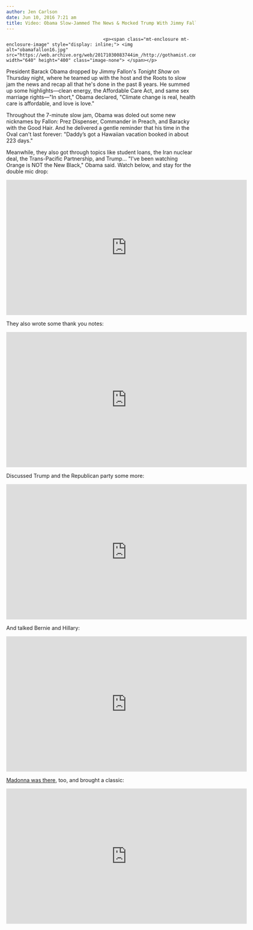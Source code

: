 ```yaml
---
author: Jen Carlson
date: Jun 10, 2016 7:21 am
title: Video: Obama Slow-Jammed The News & Mocked Trump With Jimmy Fallon
---
```


	
										<p><span class="mt-enclosure mt-enclosure-image" style="display: inline;"> <img alt="obamafallon16.jpg" src="https://web.archive.org/web/20171030083744im_/http://gothamist.com/attachments/arts_jen/obamafallon16.jpg" width="640" height="400" class="image-none"> </span></p>

<p>President Barack Obama dropped by Jimmy Fallon&apos;s <em>Tonight Show</em> on Thursday night, where he teamed up with the host and the Roots to slow jam the news and recap all that he&apos;s done in the past 8 years. He summed up some highlights&#x2014;clean energy, the Affordable Care Act, and same sex marriage rights&#x2014;&quot;In short,&quot; Obama declared, &quot;Climate change is real, health care is affordable, and love is love.&quot;</p>

<p>Throughout the 7-minute slow jam, Obama was doled out some new nicknames by Fallon: Prez Dispenser, Commander in Preach, and Baracky with the Good Hair. And he delivered a gentle reminder that his time in the Oval can&apos;t last forever: &quot;Daddy&#x2019;s got a Hawaiian vacation booked in about 223 days.&quot;</p>

<p>Meanwhile, they also got through topics like student loans, the Iran nuclear deal, the Trans-Pacific Partnership, and Trump... &quot;I&apos;ve been watching Orange is NOT the New Black,&quot; Obama said. Watch below, and stay for the double mic drop:</p>

<p><iframe width="640" height="360" src="https://web.archive.org/web/20171030083744if_/https://www.youtube.com/embed/ziwYbVx_-qg" frameborder="0" allowfullscreen></iframe></p>

<p>They also wrote some thank you notes:</p>

<p><iframe width="640" height="360" src="https://web.archive.org/web/20171030083744if_/https://www.youtube.com/embed/ymGENUjIdIg" frameborder="0" allowfullscreen></iframe></p>

<p>Discussed Trump and the Republican party some more:</p>

<p><iframe width="640" height="360" src="https://web.archive.org/web/20171030083744if_/https://www.youtube.com/embed/i_Ijjkt6Fkw" frameborder="0" allowfullscreen></iframe></p>

<p>And talked Bernie and Hillary:</p>

<p><iframe width="640" height="360" src="https://web.archive.org/web/20171030083744if_/https://www.youtube.com/embed/x7VSkwDwfOI" frameborder="0" allowfullscreen></iframe></p>

<p><a href="https://web.archive.org/web/20171030083744/https://www.instagram.com/p/BGaUMOWmEWF/?taken-by=madonna&amp;hl=en">Madonna was there</a>, too, and brought a classic:</p>

<p><iframe width="640" height="360" src="https://web.archive.org/web/20171030083744if_/https://www.youtube.com/embed/rPUXNw43O5c" frameborder="0" allowfullscreen></iframe></p>					
										
									
				
